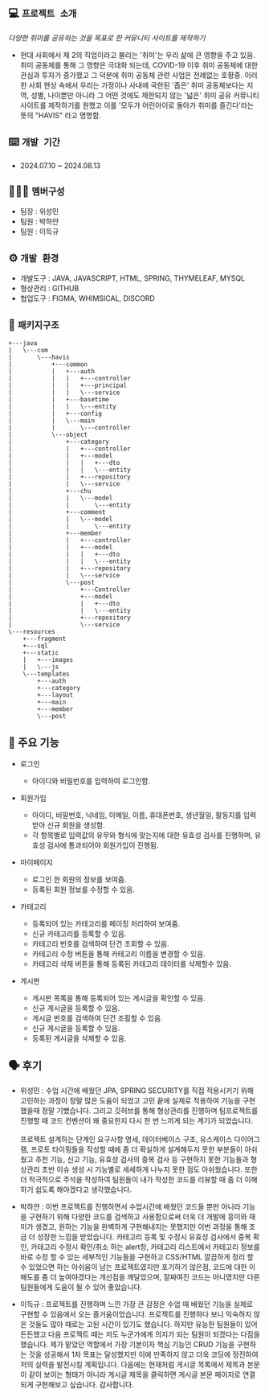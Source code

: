 ## 💻 `프로젝트 소개`
_다양한 취미를 공유하는 것을 목표로 한 커뮤니티 사이트를 제작하기_

- 현대 사회에서 제 2의 직업이라고 불리는 '취미'는 우리 삶에 큰 영향을 주고 있음. 취미 공동체를 통해 그 영향은 극대화 되는데, COVID-19 이후 취미 공동체에 대한 관심과 투자가 증가했고 그 덕분에 취미 공동체 관련 사업은 전례없는 호황중. 이러한 사회 현상 속에서 우리는 가정이나 사내에 국한된 '좁은' 취미 공동체보다는 지역, 성별, 나이뿐만 아니라 그 어떤 것에도 제한되지 않는 '넓은' 취미 공유 커뮤니티 사이트를 제작하기를 원했고 이를 '모두가 어린아이로 돌아가 취미를 즐긴다'라는 뜻의 "HAVIS" 라고 명명함.

##  ⌨️ `개발 기간`
* 2024.07.10 ~ 2024.08.13

## 🧑‍🤝‍🧑 `멤버구성`
 - 팀장 : 위성민
 - 팀원 : 박하얀
 - 팀원 : 이득규

## ⚙️ `개발 환경`
- 개발도구 : JAVA, JAVASCRIPT, HTML, SPRING, THYMELEAF, MYSQL
- 형상관리 : GITHUB
- 협업도구 : FIGMA, WHIMSICAL, DISCORD
  
## 📂 `패키지구조`
```
+---java
|   \---com
|       \---havis
|           +---common
|           |   +---auth
|           |   |   +---controller
|           |   |   +---principal
|           |   |   \---service
|           |   +---basetime
|           |   |   \---entity
|           |   +---config
|           |   \---main
|           |       \---controller
|           \---object
|               +---category
|               |   +---controller
|               |   +---model
|               |   |   +---dto
|               |   |   \---entity
|               |   +---repository
|               |   \---service
|               +---chu
|               |   \---model
|               |       \---entity
|               +---comment
|               |   \---model
|               |       \---entity
|               +---member
|               |   +---controller
|               |   +---model
|               |   |   +---dto
|               |   |   \---entity
|               |   +---repository
|               |   \---service
|               \---post
|                   +---Controller
|                   +---model
|                   |   +---dto
|                   |   \---entity
|                   +---repository
|                   \---service
\---resources
    +---fragment
    +---sql
    +---static
    |   +---images
    |   \---js
    \---templates
        +---auth
        +---category
        +---layout
        +---main
        +---member
        \---post
```


## 📌 주요 기능

- 로그인
  - 아이디와 비밀번호를 입력하여 로그인함.

- 회원가입
  - 아이디, 비밀번호, 닉네임, 이메일, 이름, 휴대폰번호, 생년월일, 활동지를 입력받아 신규 회원을 생성함.
  - 각 항목별로 입력값의 유무와 형식에 맞는지에 대한 유효성 검사를 진행하며, 유효성 검사에 통과되어야 회원가입이 진행됨.

- 마이페이지
  - 로그인 한 회원의 정보를 보여줌.
  - 등록된 회원 정보를 수정할 수 있음.

- 카테고리
  - 등록되어 있는 카테고리를 페이징 처리하여 보여줌.
  - 신규 카테고리를 등록할 수 있음.
  - 카테고리 번호를 검색하여 단건 조회할 수 있음.
  - 카테고리 수정 버튼을 통해 카테고리 이름을 변경할 수 있음.
  - 카테고리 삭제 버튼을 통해 등록된 카테고리 데이터를 삭제할수 있음.

- 게시판
  - 게시판 목록을 통해 등록되어 있는 게시글을 확인할 수 있음.
  - 신규 게시글을 등록할 수 있음.
  - 게시글 번호를 검색하여 단건 조횔할 수 있음.
  - 신규 게시글을 등록할 수 있음.
  - 등록된 게시글을 삭제할 수 있음.

## 🗣️ 후기

- 위성민 : 수업 시간에 배웠던 JPA, SPRING SECURITY를 직접 적용시키기 위해 고민하는 과정이 정말 많은 도움이 되었고 고민 끝에 실제로 적용하여 기능을 구현했을때 정말 기뻤습니다. 그리고 깃허브를 통해 형상관리를 진행하며 팀프로젝트를 진행할 때 코드 컨벤션이 왜 중요한지 다시 한 번 느끼게 되는 계기가 되었습니다.<br><br>
프로젝트 설계하는 단계인 요구사항 명세, 데이터베이스 구조, 유스케이스 다이어그램, 프로토 타이핑들을 작성할 때에 좀 더 확실하게 설계해두지 못한 부분들이 아쉬웠고 추천 기능, 신고 기능, 유효성 검사의 중복 검사 등 구현하지 못한 기능들과 형상관리 초반 이슈 생성 시 기능별로 세세하게 나누지 못한 점도 아쉬웠습니다. 또한 더 적극적으로 주석을 작성하여 팀원들이 내가 작성한 코드를 리뷰할 때 좀 더 이해하기 쉽도록 해야겠다고 생각했습니다. 

- 박하얀 : 이번 프로젝트를 진행하면서 수업시간에 배웠던 코드들 뿐만 아니라 기능을 구현하기 위해 다양한 코드를 검색하고 사용함으로써 더욱 더 개발에 흥미와 재미가 생겼고, 원하는 기능을 완벽하게 구현해내지는 못했지만 이번 과정을 통해 조금 더 성장한 느낌을 받았습니다.
카테고리 등록 및 수정시 유효성 검사에서 중복 확인, 카테고리 수정시 확인/취소 하는 alert창, 카테고리 리스트에서 카테고리 정보를 바로 수정 할 수 있는 세부적인 기능들을 구현하고 CSS/HTML 깔끔하게 정리 할 수 있었으면 하는 아쉬움이 남는 프로젝트였지만 포기하기 않은점, 코드에 대한 이해도를 좀 더 높여야겠다는 개선점을 깨달았으며, 잘짜여진 코드는 아니였지만 다른 팀원들에게 도움이 될 수 있어 좋았습니다.


- 이득규 : 
프로젝트를 진행하며 느낀 가장 큰 감정은 수업 때 배웠던 기능을 실제로 구현할 수 있음에서 오는 즐거움이었습니다.
프로젝트를 진행하다 보니 익숙하지 않은 것들도 많아 때로는 고된 시간이 있기도 했습니다.
하지만 유능한 팀원들이 있어 든든했고 다음 프로젝트 때는 저도 누군가에게 의지가 되는 팀원이 되겠다는 다짐을 했습니다.
제가 맡았던 역할에서 가장 기본이자 핵심 기능인 CRUD 기능을 구현하는 것을 성공해서 1차 목표는 달성했지만 이에 만족하지 않고 더욱 코딩에 정진하여 저의 실력을 발전시킬 계획입니다.
다음에는 현재처럼 게시글 목록에서 제목과 본문이 같이 보이는 형태가 아니라 게시글 제목을 클릭하면 게시글 본문 페이지로 연결되게 구현해보고 싶습니다.
감사합니다.

